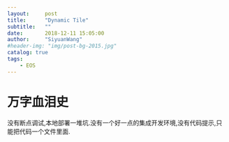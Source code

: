 ```yaml
---
layout:     post
title:      "Dynamic Tile" 
subtitle:   ""
date:       2018-12-11 15:05:00
author:     "SiyuanWang"
#header-img: "img/post-bg-2015.jpg"
catalog: true
tags:
    - EOS 
---
```

# 万字血泪史

没有断点调试,本地部署一堆坑.没有一个好一点的集成开发环境,没有代码提示,只能把代码一个文件里面.